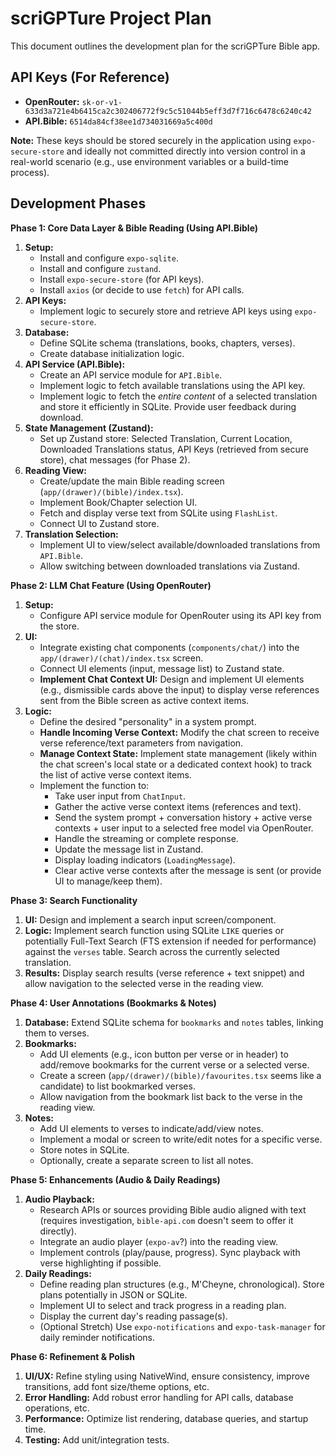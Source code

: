 # scriGPTure Project Plan

This document outlines the development plan for the scriGPTure Bible app.

## API Keys (For Reference)

*   **OpenRouter:** `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`
*   **API.Bible:** `6514da84cf38ee1d734031669a5c400d`

**Note:** These keys should be stored securely in the application using `expo-secure-store` and ideally not committed directly into version control in a real-world scenario (e.g., use environment variables or a build-time process).

## Development Phases

**Phase 1: Core Data Layer & Bible Reading (Using API.Bible)**

1.  **Setup:**
    *   Install and configure `expo-sqlite`.
    *   Install and configure `zustand`.
    *   Install `expo-secure-store` (for API keys).
    *   Install `axios` (or decide to use `fetch`) for API calls.
2.  **API Keys:**
    *   Implement logic to securely store and retrieve API keys using `expo-secure-store`.
3.  **Database:**
    *   Define SQLite schema (translations, books, chapters, verses).
    *   Create database initialization logic.
4.  **API Service (API.Bible):**
    *   Create an API service module for `API.Bible`.
    *   Implement logic to fetch available translations using the API key.
    *   Implement logic to fetch the *entire content* of a selected translation and store it efficiently in SQLite. Provide user feedback during download.
5.  **State Management (Zustand):**
    *   Set up Zustand store: Selected Translation, Current Location, Downloaded Translations status, API Keys (retrieved from secure store), chat messages (for Phase 2).
6.  **Reading View:**
    *   Create/update the main Bible reading screen (`app/(drawer)/(bible)/index.tsx`).
    *   Implement Book/Chapter selection UI.
    *   Fetch and display verse text from SQLite using `FlashList`.
    *   Connect UI to Zustand store.
7.  **Translation Selection:**
    *   Implement UI to view/select available/downloaded translations from `API.Bible`.
    *   Allow switching between downloaded translations via Zustand.

**Phase 2: LLM Chat Feature (Using OpenRouter)**

1.  **Setup:**
    *   Configure API service module for OpenRouter using its API key from the store.
2.  **UI:**
    *   Integrate existing chat components (`components/chat/`) into the `app/(drawer)/(chat)/index.tsx` screen.
    *   Connect UI elements (input, message list) to Zustand state.
    *   **Implement Chat Context UI:** Design and implement UI elements (e.g., dismissible cards above the input) to display verse references sent from the Bible screen as active context items.
3.  **Logic:**
    *   Define the desired "personality" in a system prompt.
    *   **Handle Incoming Verse Context:** Modify the chat screen to receive verse reference/text parameters from navigation.
    *   **Manage Context State:** Implement state management (likely within the chat screen's local state or a dedicated context hook) to track the list of active verse context items.
    *   Implement the function to:
        *   Take user input from `ChatInput`.
        *   Gather the active verse context items (references and text).
        *   Send the system prompt + conversation history + active verse contexts + user input to a selected free model via OpenRouter.
        *   Handle the streaming or complete response.
        *   Update the message list in Zustand.
        *   Display loading indicators (`LoadingMessage`).
        *   Clear active verse contexts after the message is sent (or provide UI to manage/keep them).

**Phase 3: Search Functionality**

1.  **UI:** Design and implement a search input screen/component.
2.  **Logic:** Implement search function using SQLite `LIKE` queries or potentially Full-Text Search (FTS extension if needed for performance) against the `verses` table. Search across the currently selected translation.
3.  **Results:** Display search results (verse reference + text snippet) and allow navigation to the selected verse in the reading view.

**Phase 4: User Annotations (Bookmarks & Notes)**

1.  **Database:** Extend SQLite schema for `bookmarks` and `notes` tables, linking them to verses.
2.  **Bookmarks:**
    *   Add UI elements (e.g., icon button per verse or in header) to add/remove bookmarks for the current verse or a selected verse.
    *   Create a screen (`app/(drawer)/(bible)/favourites.tsx` seems like a candidate) to list bookmarked verses.
    *   Allow navigation from the bookmark list back to the verse in the reading view.
3.  **Notes:**
    *   Add UI elements to verses to indicate/add/view notes.
    *   Implement a modal or screen to write/edit notes for a specific verse.
    *   Store notes in SQLite.
    *   Optionally, create a separate screen to list all notes.

**Phase 5: Enhancements (Audio & Daily Readings)**

1.  **Audio Playback:**
    *   Research APIs or sources providing Bible audio aligned with text (requires investigation, `bible-api.com` doesn't seem to offer it directly).
    *   Integrate an audio player (`expo-av`?) into the reading view.
    *   Implement controls (play/pause, progress). Sync playback with verse highlighting if possible.
2.  **Daily Readings:**
    *   Define reading plan structures (e.g., M'Cheyne, chronological). Store plans potentially in JSON or SQLite.
    *   Implement UI to select and track progress in a reading plan.
    *   Display the current day's reading passage(s).
    *   (Optional Stretch) Use `expo-notifications` and `expo-task-manager` for daily reminder notifications.

**Phase 6: Refinement & Polish**

1.  **UI/UX:** Refine styling using NativeWind, ensure consistency, improve transitions, add font size/theme options, etc.
2.  **Error Handling:** Add robust error handling for API calls, database operations, etc.
3.  **Performance:** Optimize list rendering, database queries, and startup time.
4.  **Testing:** Add unit/integration tests. 
